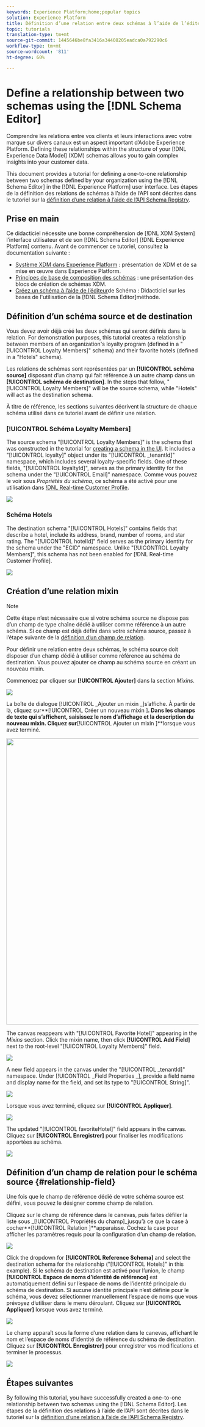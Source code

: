 ```yaml
---
keywords: Experience Platform;home;popular topics
solution: Experience Platform
title: Définition d’une relation entre deux schémas à l’aide de l’éditeur de schémas
topic: tutorials
translation-type: tm+mt
source-git-commit: 1445646be8fa3416a34408205eadca0a792290c6
workflow-type: tm+mt
source-wordcount: '811'
ht-degree: 60%

---
```



# Define a relationship between two schemas using the [!DNL Schema Editor]

Comprendre les relations entre vos clients et leurs interactions avec votre marque sur divers canaux est un aspect important d’Adobe Experience Platform. Defining these relationships within the structure of your [!DNL Experience Data Model] (XDM) schemas allows you to gain complex insights into your customer data.

This document provides a tutorial for defining a one-to-one relationship between two schemas defined by your organization using the [!DNL Schema Editor] in the [!DNL Experience Platform] user interface. Les étapes de la définition des relations de schémas à l’aide de l’API sont décrites dans le tutoriel sur la [définition d’une relation à l’aide de l’API Schema Registry](relationship-api.md).

## Prise en main

Ce didacticiel nécessite une bonne compréhension de [!DNL XDM System] l’interface utilisateur et de son [!DNL Schema Editor] [!DNL Experience Platform] contenu. Avant de commencer ce tutoriel, consultez la documentation suivante :

* [Système XDM dans Experience Platform](../home.md) : présentation de XDM et de sa mise en œuvre dans Experience Platform.
* [Principes de base de composition des schémas](../schema/composition.md) : une présentation des blocs de création de schémas XDM.
* [Créez un schéma à l’aide de l’éditeur](create-schema-ui.md)de Schéma : Didacticiel sur les bases de l&#39;utilisation de la [!DNL Schema Editor]méthode.

## Définition d’un schéma source et de destination

Vous devez avoir déjà créé les deux schémas qui seront définis dans la relation. For demonstration purposes, this tutorial creates a relationship between members of an organization&#39;s loyalty program (defined in a &quot;[!UICONTROL Loyalty Members]&quot; schema) and their favorite hotels (defined in a &quot;Hotels&quot; schema).

Les relations de schémas sont représentées par un **[!UICONTROL schéma source]** disposant d’un champ qui fait référence à un autre champ dans un **[!UICONTROL schéma de destination]**. In the steps that follow, &quot;[!UICONTROL Loyalty Members]&quot; will be the source schema, while &quot;Hotels&quot; will act as the destination schema.

À titre de référence, les sections suivantes décrivent la structure de chaque schéma utilisé dans ce tutoriel avant de définir une relation.

### [!UICONTROL Schéma Loyalty Members]

The source schema &quot;[!UICONTROL Loyalty Members]&quot; is the schema that was constructed in the tutorial for [creating a schema in the UI](create-schema-ui.md). It includes a &quot;[!UICONTROL loyalty]&quot; object under its &quot;[!UICONTROL \_tenantId]&quot; namespace, which includes several loyalty-specific fields. One of these fields, &quot;[!UICONTROL loyaltyId]&quot;, serves as the primary identity for the schema under the &quot;[!UICONTROL Email]&quot; namespace. Comme vous pouvez le voir sous _Propriétés du schéma_, ce schéma a été activé pour une utilisation dans [!DNL Real-time Customer Profile](../../profile/home.md).

![](../images/tutorials/relationship/loyalty-members.png)

### Schéma Hotels

The destination schema &quot;[!UICONTROL Hotels]&quot; contains fields that describe a hotel, include its address, brand, number of rooms, and star rating. The &quot;[!UICONTROL hotelId]&quot; field serves as the primary identity for the schema under the &quot;ECID&quot; namespace. Unlike &quot;[!UICONTROL Loyalty Members]&quot;, this schema has not been enabled for [!DNL Real-time Customer Profile].

![](../images/tutorials/relationship/hotels.png)

## Création d’une relation mixin

>[!NOTE]
>
>Cette étape n’est nécessaire que si votre schéma source ne dispose pas d’un champ de type chaîne dédié à utiliser comme référence à un autre schéma. Si ce champ est déjà défini dans votre schéma source, passez à l’étape suivante de la [définition d’un champ de relation](#relationship-field).

Pour définir une relation entre deux schémas, le schéma source doit disposer d’un champ dédié à utiliser comme référence au schéma de destination. Vous pouvez ajouter ce champ au schéma source en créant un nouveau mixin.

Commencez par cliquer sur **[!UICONTROL Ajouter]** dans la section _Mixins_.

![](../images/tutorials/relationship/loyalty-add-mixin.png)

La boîte de dialogue [!UICONTROL _Ajouter un mixin _]s’affiche. À partir de là, cliquez sur**[!UICONTROL  Créer un nouveau mixin ]**. Dans les champs de texte qui s’affichent, saisissez le nom d’affichage et la description du nouveau mixin. Cliquez sur**[!UICONTROL  Ajouter un mixin ]**lorsque vous avez terminé.

<img src="../images/tutorials/relationship/loyalty-create-new-mixin.png" width="750"><br>

The canvas reappears with &quot;[!UICONTROL Favorite Hotel]&quot; appearing in the _Mixins_ section. Click the mixin name, then click **[!UICONTROL Add Field]** next to the root-level &quot;[!UICONTROL Loyalty Members]&quot; field.

![](../images/tutorials/relationship/loyalty-add-field.png)

A new field appears in the canvas under the &quot;[!UICONTROL \_tenantId]&quot; namespace. Under [!UICONTROL _Field Properties _], provide a field name and display name for the field, and set its type to &quot;[!UICONTROL String]&quot;.

![](../images/tutorials/relationship/relationship-field-details.png)

Lorsque vous avez terminé, cliquez sur **[!UICONTROL Appliquer]**.

![](../images/tutorials/relationship/relationship-field-apply.png)

The updated &quot;[!UICONTROL favoriteHotel]&quot; field appears in the canvas. Cliquez sur **[!UICONTROL Enregistrer]** pour finaliser les modifications apportées au schéma.

![](../images/tutorials/relationship/relationship-field-save.png)

## Définition d’un champ de relation pour le schéma source {#relationship-field}

Une fois que le champ de référence dédié de votre schéma source est défini, vous pouvez le désigner comme champ de relation.

Cliquez sur le champ de référence dans le canevas, puis faites défiler la liste sous _[!UICONTROL Propriétés du champ]_jusqu’à ce que la case à cocher**[!UICONTROL  Relation ]**apparaisse. Cochez la case pour afficher les paramètres requis pour la configuration d’un champ de relation.

![](../images/tutorials/relationship/relationship-checkbox.png)

Click the dropdown for **[!UICONTROL Reference Schema]** and select the destination schema for the relationship (&quot;[!UICONTROL Hotels]&quot; in this example). Si le schéma de destination est activé pour l’union, le champ **[!UICONTROL Espace de noms d’identité de référence]** est automatiquement défini sur l’espace de noms de l’identité principale du schéma de destination. Si aucune identité principale n’est définie pour le schéma, vous devez sélectionner manuellement l’espace de noms que vous prévoyez d’utiliser dans le menu déroulant. Cliquez sur **[!UICONTROL Appliquer]** lorsque vous avez terminé.

![](../images/tutorials/relationship/reference-schema-id-namespace.png)

Le champ apparaît sous la forme d’une relation dans le canevas, affichant le nom et l’espace de noms d’identité de référence du schéma de destination. Cliquez sur **[!UICONTROL Enregistrer]** pour enregistrer vos modifications et terminer le processus.

![](../images/tutorials/relationship/relationship-save.png)

## Étapes suivantes

By following this tutorial, you have successfully created a one-to-one relationship between two schemas using the [!DNL Schema Editor]. Les étapes de la définition des relations à l’aide de l’API sont décrites dans le tutoriel sur la [définition d’une relation à l’aide de l’API Schema Registry](relationship-api.md).